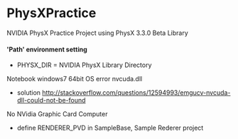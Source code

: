 PhysXPractice
=============

NVIDIA PhysX Practice Project using PhysX 3.3.0 Beta Library

#### 'Path' environment setting
* PHYSX_DIR = NVIDIA PhysX Library Directory

Notebook windows7 64bit OS error nvcuda.dll
* solution http://stackoverflow.com/questions/12594993/emgucv-nvcuda-dll-could-not-be-found

No NVidia Graphic Card Computer
* define RENDERER_PVD  in SampleBase, Sample Rederer project


